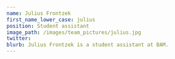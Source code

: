 ```yaml
---
name: Julius Frontzek
first_name_lower_case: julius
position: Student assistant
image_path: /images/team_pictures/julius.jpg
twitter: 
blurb: Julius Frontzek is a student assistant at BAM.
---
```

